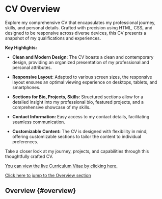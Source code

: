 # CV Overview

Explore my comprehensive CV that encapsulates my professional journey, skills, and personal details. Crafted with precision using HTML, CSS, and designed to be responsive across diverse devices, this CV presents a snapshot of my qualifications and experiences.

**Key Highlights:**

- **Clean and Modern Design:** The CV boasts a clean and contemporary design, providing an organized presentation of my professional and personal attributes.

- **Responsive Layout:** Adapted to various screen sizes, the responsive layout ensures an optimal viewing experience on desktops, tablets, and smartphones.

- **Sections for Bio, Projects, Skills:** Structured sections allow for a detailed insight into my professional bio, featured projects, and a comprehensive showcase of my skills.

- **Contact Information:** Easy access to my contact details, facilitating seamless communication.

- **Customizable Content:** The CV is designed with flexibility in mind, offering customizable sections to tailor the content to individual preferences.

Take a closer look at my journey, projects, and capabilities through this thoughtfully crafted CV.

[You can view the live Curriculum Vitae by clicking here.](https://georgekrp.github.io/Cv/)

[Click here to jump to the Overview section](#overview)

## Overview {#overview}



